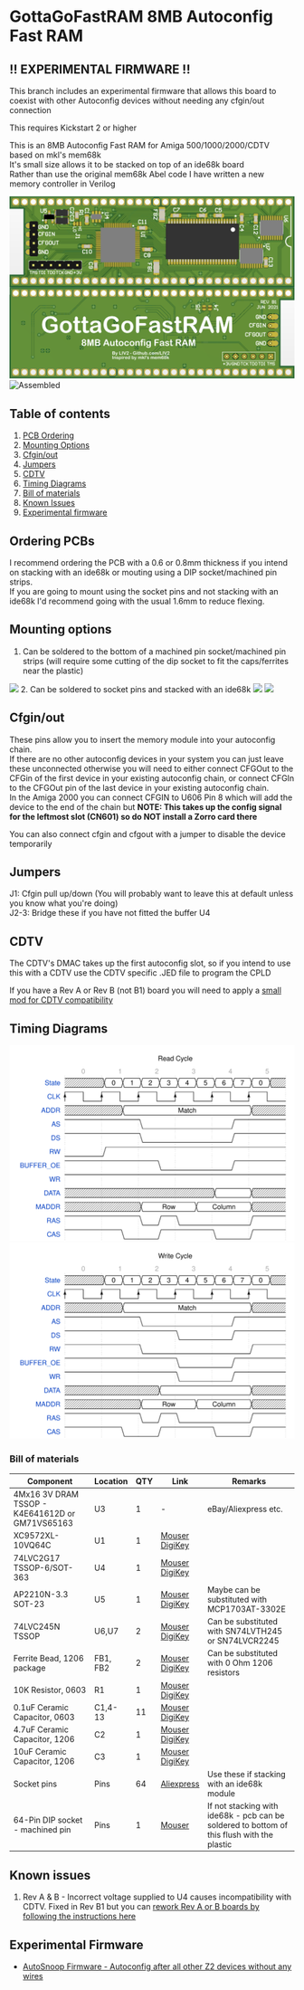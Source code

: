 # GottaGoFastRAM 8MB Autoconfig Fast RAM

## !! EXPERIMENTAL FIRMWARE !!
This branch includes an experimental firmware that allows this board to coexist with other Autoconfig devices without needing any cfgin/out connection

This requires Kickstart 2 or higher


This is an 8MB Autoconfig Fast RAM for Amiga 500/1000/2000/CDTV based on mkl's mem68k  
It's small size allows it to be stacked on top of an ide68k board  
Rather than use the original mem68k Abel code I have written a new memory controller in Verilog

![PCB](Images/pcb.png?raw=True)
![Assembled](Images/assembled.jpg?raw=True)
## Table of contents
1. [PCB Ordering](#ordering-pcbs)
2. [Mounting Options](#mounting-options)
3. [Cfgin/out](#cfginout)
4. [Jumpers](#jumpers)
5. [CDTV](#cdtv)
6. [Timing Diagrams](#timing-diagrams)
7. [Bill of materials](#bill-of-materials)
8. [Known Issues](#known-issues)
9. [Experimental firmware](#experimental-firmware)

## Ordering PCBs
I recommend ordering the PCB with a 0.6 or 0.8mm thickness if you intend on stacking with an ide68k or mouting using a DIP socket/machined pin strips.  
If you are going to mount using the socket pins and not stacking with an ide68k I'd recommend going with the usual 1.6mm to reduce flexing.

## Mounting options

1. Can be soldered to the bottom of a machined pin socket/machined pin strips (will require some cutting of the dip socket to fit the caps/ferrites near the plastic)  
<img src="Images/mounting_strip.jpg" width=300 />  
2. Can be soldered to socket pins and stacked with an ide68k  
<img src="Images/stacked1.jpg" width=300 />  
<img src="Images/stacked2.jpg" width=300 />  

## Cfgin/out
These pins allow you to insert the memory module into your autoconfig chain.  
If there are no other autoconfig devices in your system you can just leave these unconnected otherwise you will need to either connect CFGOut to the CFGin of the first device in your existing autoconfig chain, or connect CFGIn to the CFGOut pin of the last device in your existing autoconfig chain.  
In the Amiga 2000 you can connect CFGIN to U606 Pin 8 which will add the device to the end of the chain but __NOTE: This takes up the config signal for the leftmost slot (CN601) so do NOT install a Zorro card there__

You can also connect cfgin and cfgout with a jumper to disable the device temporarily

## Jumpers
J1: Cfgin pull up/down (You will probably want to leave this at default unless you know what you're doing)  
J2-3: Bridge these if you have not fitted the buffer U4

## CDTV
The CDTV's DMAC takes up the first autoconfig slot, so if you intend to use this with a CDTV use the CDTV specific .JED file to program the CPLD

If you have a Rev A or Rev B (not B1) board you will need to apply a [small mod for CDTV compatibility](https://github.com/LIV2/GottaGoFastRAM/issues/4/#issuecomment-868977723)

## Timing Diagrams
![Read Cycle](Images/read.svg?raw=True)  
![Write Cycle](Images/write.svg?raw=True)

### Bill of materials
|Component|Location|QTY|Link|Remarks|
|---------|--------|---|------|--------|
|4Mx16 3V DRAM TSSOP - K4E641612D or GM71VS65163 |U3|1|-|eBay/Aliexpress etc.|
|XC9572XL-10VQ64C|U1|1|[Mouser](https://www.mouser.se/ProductDetail/217-C9572XL-10VQG64C)<br />[DigiKey](https://www.digikey.com/short/2f7qn38b)||
|74LVC2G17 TSSOP-6/SOT-363|U4|1|[Mouser](https://www.mouser.com/ProductDetail/771-74LVC2G17GVQ100H)<br />[DigiKey](https://www.digikey.com/short/95mn57tt) ||
|AP2210N-3.3 SOT-23|U5|1|[Mouser](https://www.mouser.com/ProductDetail/621-AP2210N-3.3TRG1)<br />[DigiKey](https://www.digikey.com/short/30rd0zn5)|Maybe can be substituted with MCP1703AT-3302E|
|74LVC245N TSSOP|U6,U7|2|[Mouser](https://www.mouser.com/ProductDetail/595-SN74LVC245APWRG4)<br />[DigiKey](https://www.digikey.com/short/pnq3wff3)|Can be substituted with SN74LVTH245 or SN74LVCR2245|
|Ferrite Bead, 1206 package|FB1, FB2|2|[Mouser](https://www.mouser.com/ProductDetail/875-MI1206K601R-10)<br />[DigiKey](https://www.digikey.com/short/n4p04ctv)|Can be substituted with 0 Ohm 1206 resistors|
|10K Resistor, 0603|R1|1|[Mouser](https://www.mouser.com/ProductDetail/603-RT0603FRD0710KL)<br />[DigiKey](https://www.digikey.com/short/nvvrt5dw)||
|0.1uF Ceramic Capacitor, 0603|C1,4-13|11|[Mouser](https://www.mouser.com/ProductDetail/80-C603C104K5RAC3121)<br />[DigiKey](https://www.digikey.com/short/f7trtfwt)||
|4.7uF Ceramic Capacitor, 1206|C2|1|[Mouser](https://www.mouser.com/ProductDetail/187-CL31B475KAHNFNE)<br />[DigiKey](https://www.digikey.com/short/d7mbf5nn)||
|10uF Ceramic Capacitor, 1206|C3|1|[Mouser](https://www.mouser.com/ProductDetail/187-CL31A106MAHNNNE)<br />[DigiKey](https://www.digikey.com/short/rqt1br0q)||
|Socket pins|Pins|64|[Aliexpress](https://www.aliexpress.com/item/32791545218.html?spm=a2g0o.productlist.0.0.6e223b55CVrXSq&algo_pvid=8fda9f5a-6e07-4dc8-9ed4-bd809bf75756&algo_expid=8fda9f5a-6e07-4dc8-9ed4-bd809bf75756-0&btsid=2100bde316043149660504011ef819&ws_ab_test=searchweb0_0,searchweb201602_,searchweb201603_)|Use these if stacking with an ide68k module|
|64-Pin DIP socket - machined pin|Pins|1|[Mouser](https://www.mouser.com/ProductDetail/575-193964)|If not stacking with ide68k - pcb can be soldered to bottom of this flush with the plastic|

## Known issues
1. Rev A & B - Incorrect voltage supplied to U4 causes incompatibility with CDTV. Fixed in Rev B1 but you can [rework Rev A or B boards by following the instructions here](https://github.com/LIV2/GottaGoFastRAM/issues/4/#issuecomment-868977723)

## Experimental Firmware
* [AutoSnoop Firmware - Autoconfig after all other Z2 devices without any wires](https://github.com/LIV2/GottaGoFastRAM/tree/snoopy)
